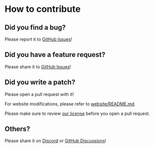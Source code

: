 # How to contribute

## Did you find a bug?

Please report it to [GitHub Issues](https://github.com/enactic/openarm/issues/new?template=1-bug-report.yml)!

## Did you have a feature request?

Please share it to [GitHub Issues](https://github.com/enactic/openarm/issues/new?template=2-feature-request.yml)!

## Did you write a patch?

Please open a pull request with it!

For website modifications, please refer to [website/README.md](./website/README.md).

Please make sure to review [our license](LICENSE) before you open a pull request.

## Others?

Please share it on [Discord](https://discord.gg/FsZaZ4z3We) or [GitHub Discussions](https://github.com/enactic/openarm/discussions)!
